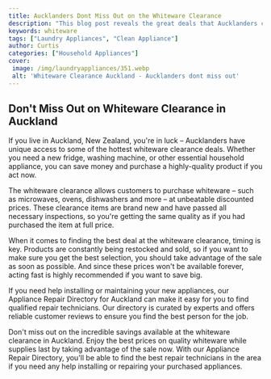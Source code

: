 ```yaml
---
title: Aucklanders Dont Miss Out on the Whiteware Clearance
description: "This blog post reveals the great deals that Aucklanders can get on whiteware at a major clearance Dont miss out on this special opportunity for discounted prices on items for your home"
keywords: whiteware
tags: ["Laundry Appliances", "Clean Appliance"]
author: Curtis
categories: ["Household Appliances"]
cover: 
 image: /img/laundryappliances/351.webp
 alt: 'Whiteware Clearance Auckland - Aucklanders dont miss out'
---
```

## Don't Miss Out on Whiteware Clearance in Auckland

If you live in Auckland, New Zealand, you're in luck – Aucklanders have unique access to some of the hottest whiteware clearance deals. Whether you need a new fridge, washing machine, or other essential household appliance, you can save money and purchase a highly-quality product if you act now. 

The whiteware clearance allows customers to purchase whiteware – such as microwaves, ovens, dishwashers and more – at unbeatable discounted prices. These clearance items are brand new and have passed all necessary inspections, so you're getting the same quality as if you had purchased the item at full price. 

When it comes to finding the best deal at the whiteware clearance, timing is key. Products are constantly being restocked and sold, so if you want to make sure you get the best selection, you should take advantage of the sale as soon as possible. And since these prices won't be available forever, acting fast is highly recommended if you want to save big. 

If you need help installing or maintaining your new appliances, our Appliance Repair Directory for Auckland can make it easy for you to find qualified repair technicians. Our directory is curated by experts and offers reliable customer reviews to ensure you find the best person for the job.

Don't miss out on the incredible savings available at the whiteware clearance in Auckland. Enjoy the best prices on quality whiteware while supplies last by taking advantage of the sale now. With our Appliance Repair Directory, you'll be able to find the best repair technicians in the area if you need any help installing or repairing your purchased appliances.
